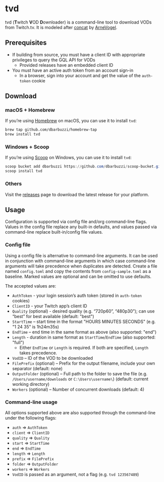 # tvd

tvd (**T**witch **V**OD **D**ownloader) is a command-line tool to download VODs from Twitch.tv. It is modeled after [concat](https://github.com/ArneVogel/concat) by [ArneVogel](https://github.com/ArneVogel).

## Prerequisites

* If building from source, you must have a client ID with appropriate privileges to query the GQL API for VODs
  * Provided releases have an embedded client ID
* You must have an active auth token from an account sign-in
  * In a browser, sign into your account and get the value of the `auth-token` cookie

## Download

### macOS + Homebrew

If you’re using [Homebrew](https://brew.sh) on macOS, you can use it to install `tvd`:

```bash
brew tap github.com/dbarbuzzi/homebrew-tap
brew install tvd
```

### Windows + Scoop

If you’re using [Scoop](https://scoop.sh) on Windows, you can use it to install `tvd`:

```powershell
scoop bucket add dbarbuzzi https://github.com/dbarbuzzi/scoop-bucket.git
scoop install tvd
```

### Others

Visit the [releases](https://github.com/dbarbuzzi/tvd/releases/latest) page to download the latest release for your platform.

## Usage

Configuration is supported via config file and/org command-line flags. Values in the config file replace any built-in defaults, and values passed via command-line replace built-in/config file values.

### Config file

Using a config file is alternative to command-line arguments. It can be used in conjunction with command-line arguments in which case command-line arguments will take precedence when duplicates are detected. Create a file named `config.toml` and copy the contents from `config-sample.toml` as a baseline. Marked values are optional and can be omitted to use defaults.

The accepted values are:

* `AuthToken` - your login session’s auth token (stored in `auth-token` cookies)
* `ClientID` - your Twitch app’s client ID
* `Quality` (optional) - desired quality (e.g. “720p60”, “480p30”); can use “best” for best available (default: "best")
* `StartTime` – start time in the format "HOURS MINUTES SECONDS" (e.g. "1 24 35" is 1h24m35s)
* `EndTime` – end time in the same format as above (also supported: "end")
* `Length` - duration in same format as `StartTime`/`EndTime` (also supported: "full")
  * Either `EndTime` or `Length` is required. If both are specified, `Length` takes precedence.
* `VodID` – ID of the VOD to be downloaded
* `FilePrefix` (optional) – Prefix for the output filename, include your own separator (default: none)
* `OutputFolder` (optional) – Full path to the folder to save the file (e.g. `/Users/username/downloads` or `C:\Users\username\`) (default: current working directory)
* `Workers` (optional) – Number of concurrent downloads (default: 4)

### Command-line usage

All options supported above are also supported through the command-line under the following flags:

* `auth` => `AuthToken`
* `client` => `ClientID`
* `quality` => `Quality`
* `start` => `StartTime`
* `end` => `EndTime`
* `length` => `Length`
* `prefix` => `FilePrefix`
* `folder` => `OutputFolder`
* `workers` => `Workers`
* `VodID` is passed as an argument, not a flag (e.g. `tvd 123567489`)
